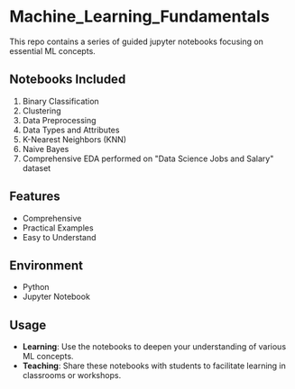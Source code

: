 # Machine_Learning_Fundamentals
This repo contains a series of guided jupyter notebooks focusing on essential ML concepts.

## Notebooks Included

1. Binary Classification
2. Clustering
3. Data Preprocessing
4. Data Types and Attributes
5. K-Nearest Neighbors (KNN)
6. Naive Bayes
7. Comprehensive EDA performed on "Data Science Jobs and Salary" dataset

## Features

- Comprehensive
- Practical Examples
- Easy to Understand

## Environment

- Python
- Jupyter Notebook

## Usage

- **Learning**: Use the notebooks to deepen your understanding of various ML concepts.
- **Teaching**: Share these notebooks with students to facilitate learning in classrooms or workshops.
